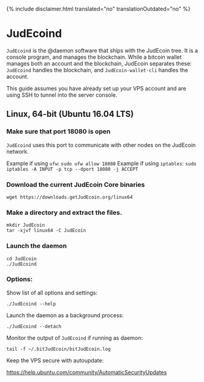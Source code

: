 {% include disclaimer.html translated="no" translationOutdated="no" %}

# JudEcoind

`JudEcoind` is the @daemon software that ships with the JudEcoin tree. It is a console program, and manages the blockchain. While a bitcoin wallet manages both an account and the blockchain, JudEcoin separates these: `JudEcoind` handles the blockchain, and `JudEcoin-wallet-cli` handles the account.

This guide assumes you have already set up your VPS account and are using SSH to tunnel into the server console.

## Linux, 64-bit (Ubuntu 16.04 LTS)

### Make sure that port 18080 is open

`JudEcoind` uses this port to communicate with other nodes on the JudEcoin network.

Example if using `ufw`: `sudo ufw allow 18080`
Example if using `iptables`: `sudo iptables -A INPUT -p tcp --dport 18080 -j ACCEPT`

### Download the current JudEcoin Core binaries

    wget https://downloads.getJudEcoin.org/linux64

### Make a directory and extract the files.

    mkdir JudEcoin
    tar -xjvf linux64 -C JudEcoin

### Launch the daemon

    cd JudEcoin
    ./JudEcoind

### Options:

Show list of all options and settings:

    ./JudEcoind --help

Launch the daemon as a background process:

    ./JudEcoind --detach

Monitor the output of `JudEcoind` if running as daemon:

    tail -f ~/.bitJudEcoin/bitJudEcoin.log

Keep the VPS secure with autoupdate:

https://help.ubuntu.com/community/AutomaticSecurityUpdates


